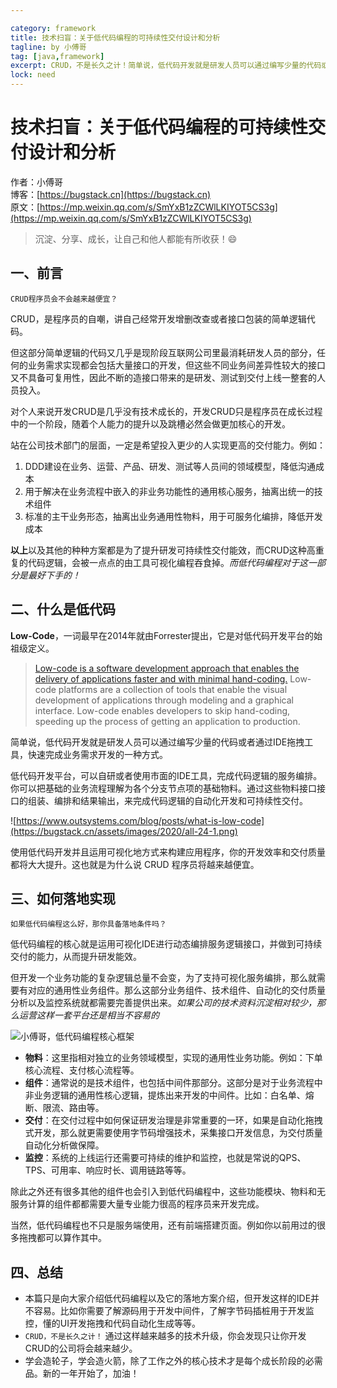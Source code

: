 ```yaml
---

category: framework
title: 技术扫盲：关于低代码编程的可持续性交付设计和分析
tagline: by 小傅哥
tag: [java,framework]
excerpt: CRUD，不是长久之计！简单说，低代码开发就是研发人员可以通过编写少量的代码或者通过IDE拖拽工具，快速完成业务需求开发的一种方式。使用低代码开发并且运用可视化地方式来构建应用程序，你的开发效率和交付质量都将大大提升。
lock: need
---
```


# 技术扫盲：关于低代码编程的可持续性交付设计和分析

作者：小傅哥
<br/>博客：[https://bugstack.cn](https://bugstack.cn)
<br/>原文：[https://mp.weixin.qq.com/s/SmYxB1zZCWlLKIYOT5CS3g](https://mp.weixin.qq.com/s/SmYxB1zZCWlLKIYOT5CS3g)

> 沉淀、分享、成长，让自己和他人都能有所收获！😄

## 一、前言

`CRUD程序员会不会越来越便宜？`

CRUD，是程序员的自嘲，讲自己经常开发增删改查或者接口包装的简单逻辑代码。

但这部分简单逻辑的代码又几乎是现阶段互联网公司里最消耗研发人员的部分，任何的业务需求实现都会包括大量接口的开发，但这些不同业务间差异性较大的接口又不具备可复用性，因此不断的造接口带来的是研发、测试到交付上线一整套的人员投入。

对个人来说开发CRUD是几乎没有技术成长的，开发CRUD只是程序员在成长过程中的一个阶段，随着个人能力的提升以及跳槽必然会做更加核心的开发。

站在公司技术部门的层面，一定是希望投入更少的人实现更高的交付能力。例如：
1. DDD建设在业务、运营、产品、研发、测试等人员间的领域模型，降低沟通成本
2. 用于解决在业务流程中嵌入的非业务功能性的通用核心服务，抽离出统一的技术组件
3. 标准的主干业务形态，抽离出业务通用性物料，用于可服务化编排，降低开发成本

**以上**以及其他的种种方案都是为了提升研发可持续性交付能效，而CRUD这种高重复的代码逻辑，会被一点点的由工具可视化编程吞食掉。*而低代码编程对于这一部分是最好下手的！*

## 二、什么是低代码

**Low-Code**，一词最早在2014年就由Forrester提出，它是对低代码开发平台的始祖级定义。

>[Low-code is a software development approach that enables the delivery of applications faster and with minimal hand-coding.](https://www.outsystems.com/blog/posts/what-is-low-code/) Low-code platforms are a collection of tools that enable the visual development of applications through modeling and a graphical interface. Low-code enables developers to skip hand-coding, speeding up the process of getting an application to production.

简单说，低代码开发就是研发人员可以通过编写少量的代码或者通过IDE拖拽工具，快速完成业务需求开发的一种方式。

低代码开发平台，可以自研或者使用市面的IDE工具，完成代码逻辑的服务编排。你可以把基础的业务流程理解为各个分支节点项的基础物料。通过这些物料接口接口的组装、编排和结果输出，来完成代码逻辑的自动化开发和可持续性交付。

![https://www.outsystems.com/blog/posts/what-is-low-code](https://bugstack.cn/assets/images/2020/all-24-1.png)

使用低代码开发并且运用可视化地方式来构建应用程序，你的开发效率和交付质量都将大大提升。这也就是为什么说 CRUD 程序员将越来越便宜。

## 三、如何落地实现

`如果低代码编程这么好，那你具备落地条件吗？`

低代码编程的核心就是运用可视化IDE进行动态编排服务逻辑接口，并做到可持续交付的能力，从而提升研发能效。

但开发一个业务功能的复杂逻辑总量不会变，为了支持可视化服务编排，那么就需要有对应的通用性业务组件。那么这部分业务组件、技术组件、自动化的交付质量分析以及监控系统就都需要完善提供出来。*如果公司的技术资料沉淀相对较少，那么运营这样一套平台还是相当不容易的*

![小傅哥，低代码编程核心框架](https://bugstack.cn/assets/images/2020/all-24-2.png)

- **物料**：这里指相对独立的业务领域模型，实现的通用性业务功能。例如：下单核心流程、支付核心流程等。
- **组件**：通常说的是技术组件，也包括中间件那部分。这部分是对于业务流程中非业务逻辑的通用性核心逻辑，提炼出来开发的中间件。比如：白名单、熔断、限流、路由等。
- **交付**：在交付过程中如何保证研发治理是非常重要的一环，如果是自动化拖拽式开发，那么就更需要使用字节码增强技术，采集接口开发信息，为交付质量自动化分析做保障。
- **监控**：系统的上线运行还需要可持续的维护和监控，也就是常说的QPS、TPS、可用率、响应时长、调用链路等等。

除此之外还有很多其他的组件也会引入到低代码编程中，这些功能模块、物料和无服务计算的组件都都需要大量专业能力很高的程序员来开发完成。

当然，低代码编程也不只是服务端使用，还有前端搭建页面。例如你以前用过的很多拖拽都可以算作其中。

## 四、总结

- 本篇只是向大家介绍低代码编程以及它的落地方案介绍，但开发这样的IDE并不容易。比如你需要了解源码用于开发中间件，了解字节码插桩用于开发监控，懂的UI开发拖拽和代码自动化生成等等。
- `CRUD，不是长久之计！` 通过这样越来越多的技术升级，你会发现只让你开发CRUD的公司将会越来越少。
- 学会造轮子，学会造火箭，除了工作之外的核心技术才是每个成长阶段的必需品。新的一年开始了，加油！
